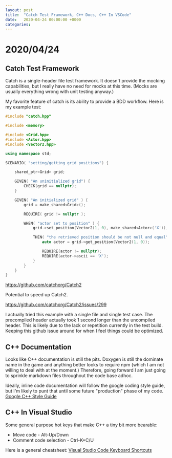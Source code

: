 ```yaml
---
layout: post
title:  "Catch Test Framework, C++ Docs, C++ In VSCode"
date:   2020-04-24 00:00:00 +0000
categories:
---
```


# 2020/04/24

## Catch Test Framework

Catch is a single-header file test framework. It doesn't provide the mocking capabilities, but I really have no need for mocks at this time. (Mocks are usually everything wrong with unit testing anyway.)

My favorite feature of catch is its ability to provide a BDD workflow. Here is my example test:

```c++
#include "catch.hpp"

#include <memory>

#include <Grid.hpp>
#include <Actor.hpp>
#include <Vector2.hpp>

using namespace std;

SCENARIO( "setting/getting grid positions") {

    shared_ptr<Grid> grid;

    GIVEN( "An uninitialized grid") {
        CHECK(grid == nullptr);
    }

    GIVEN( "An initialized grid" ) {
        grid = make_shared<Grid>();

        REQUIRE( grid != nullptr );

        WHEN( "actor set to position" ) {
            grid->set_position(Vector2(1, 0), make_shared<Actor>('X'));

            THEN( "the retrieved position should be not null and equal" ) {
                auto actor = grid->get_position(Vector2(1, 0));

                REQUIRE(actor != nullptr);
                REQUIRE(actor->ascii == 'X');
            }
        }
    }
}
```



https://github.com/catchorg/Catch2

Potential to speed up Catch2.

https://github.com/catchorg/Catch2/issues/299

I actually tried this example with a single file and single test case. The precompiled header actually took 1 second longer than the uncompiled header. This is likely due to the lack or repetition currently in the test build. Keeping this github issue around for when I feel things could be optimized.



## C++ Documentation

Looks like C++ documentation is still the pits. Doxygen is still the dominate name in the game and anything better looks to require npm (which I am not willing to deal with at the moment.) Therefore, going forward I am just going to sprinkle markdown files throughout the code base adhoc.

Ideally, inline code documentation will follow the google coding style guide, but I'm likely to punt that until some future "production" phase of my code. [Google C++ Style Guide](https://google.github.io/styleguide/cppguide.html)

## C++ In Visual Studio

Some general purpose hot keys that make C++ a tiny bit more bearable:

* Move code - Alt-Up/Down
* Comment code selection - Ctrl-K+C/U

Here is a general cheatsheet: [Visual Studio Code Keyboard Shortcuts](https://code.visualstudio.com/shortcuts/keyboard-shortcuts-windows.pdf)